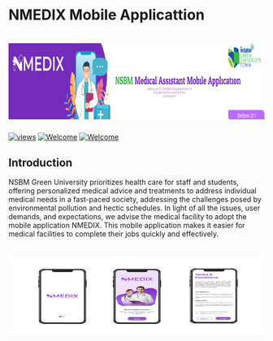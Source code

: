 # NMEDIX Mobile Applicattion

# <img src="assets/banner.png" height="150" width="1200" > 

<a href="#"><img alt="views" title="Github views" src="https://komarev.com/ghpvc/?username=isurusandaruwan697&label=Profile%20views&color=0e75b6&style=flat" width="125"/></a>
[![Welcome](https://img.shields.io/badge/NSBM%20Green%20University-Welcome-brightgreen)](#) 
[![Welcome](https://img.shields.io/badge/Mobile%20Applications-Final%20Project-orange)](#)


## Introduction
NSBM Green University prioritizes health care for staff and students, offering personalized medical advice and treatments to address individual medical needs in a fast-paced society, addressing the challenges posed by environmental pollution and hectic schedules.
In light of all the issues, user demands, and expectations, we advise the medical facility to adopt the mobile application NMEDIX. This mobile application makes it easier for medical facilities to complete their jobs quickly and effectively.


# <img src="assets/1.png" height="150" width="1200" > 
